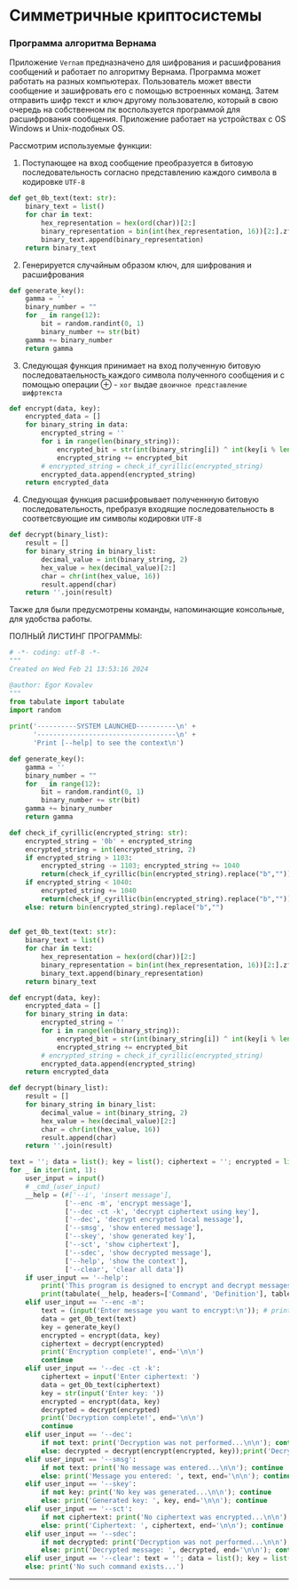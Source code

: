 # Симметричные криптосистемы 

### Программа алгоритма Вернама

Приложение `Vernam` предназначено для шифрования и расшифрования сообщений и работает по алгоритму Вернама. Программа может работать на разных компьютерах. Пользователь может ввести сообщение и зашифровать его с помощью встроенных команд. Затем отправить шифр текст и ключ другому пользователю, который в свою очередь на собственном пк воспользуется программой для расшифрования сообщения. Приложение работает на устройствах с OS Windows и Unix-подобных OS.

Рассмотрим используемые функции: 

1. Поступающее на вход сообщение преобразуется в битовую последовательность согласно представлению каждого символа в кодировке `UTF-8`

```python
def get_0b_text(text: str):
    binary_text = list()
    for char in text:
        hex_representation = hex(ord(char))[2:]
        binary_representation = bin(int(hex_representation, 16))[2:].zfill(len(hex_representation)*4)
        binary_text.append(binary_representation)
    return binary_text
```

2. Генерируется случайным образом ключ, для шифрования и расшифрования

```python
def generate_key():
    gamma = ''
    binary_number = ""
    for _ in range(12):
        bit = random.randint(0, 1)
        binary_number += str(bit)
    gamma += binary_number
    return gamma
```

3. Следующая функция принимает на вход полученную битовую последоватаельность каждого символа полученного сообщения и с помощью операции $\oplus$ - `xor` выдае `двоичное представление шифртекста`


```python
def encrypt(data, key):
    encrypted_data = []
    for binary_string in data:
        encrypted_string = ''
        for i in range(len(binary_string)):
            encrypted_bit = str(int(binary_string[i]) ^ int(key[i % len(key)]))
            encrypted_string += encrypted_bit
        # encrypted_string = check_if_cyrillic(encrypted_string)
        encrypted_data.append(encrypted_string)
    return encrypted_data
```

4. Следующая функция расшифровывает полученнную битовую последовательность, пребразуя входящие последовательность в соответсвующие им символы кодировки `UTF-8`

```python
def decrypt(binary_list):
    result = []
    for binary_string in binary_list:
        decimal_value = int(binary_string, 2)
        hex_value = hex(decimal_value)[2:]
        char = chr(int(hex_value, 16))
        result.append(char)
    return ''.join(result)
```

Также для были предусмотрены команды, напоминающие консольные, для удобства работы.

ПОЛНЫЙ ЛИСТИНГ ПРОГРАММЫ:

```python
# -*- coding: utf-8 -*-
"""
Created on Wed Feb 21 13:53:16 2024

@author: Egor Kovalev
"""
from tabulate import tabulate
import random 
    
print('----------SYSTEM LAUNCHED----------\n' + 
      '-----------------------------------\n' +
      'Print [--help] to see the context\n')

def generate_key():
    gamma = ''
    binary_number = ""
    for _ in range(12):
        bit = random.randint(0, 1)
        binary_number += str(bit)
    gamma += binary_number
    return gamma

def check_if_cyrillic(encrypted_string: str):
    encrypted_string = '0b' + encrypted_string
    encrypted_string = int(encrypted_string, 2)
    if encrypted_string > 1103:
        encrypted_string -= 1103; encrypted_string += 1040
        return(check_if_cyrillic(bin(encrypted_string).replace("b","")))
    if encrypted_string < 1040:
        encrypted_string += 1040
        return(check_if_cyrillic(bin(encrypted_string).replace("b","")))
    else: return bin(encrypted_string).replace("b","")
        
    
def get_0b_text(text: str):
    binary_text = list()
    for char in text:
        hex_representation = hex(ord(char))[2:]
        binary_representation = bin(int(hex_representation, 16))[2:].zfill(len(hex_representation)*4)
        binary_text.append(binary_representation)
    return binary_text

def encrypt(data, key):
    encrypted_data = []
    for binary_string in data:
        encrypted_string = ''
        for i in range(len(binary_string)):
            encrypted_bit = str(int(binary_string[i]) ^ int(key[i % len(key)]))
            encrypted_string += encrypted_bit
        # encrypted_string = check_if_cyrillic(encrypted_string)
        encrypted_data.append(encrypted_string)
    return encrypted_data

def decrypt(binary_list):
    result = []
    for binary_string in binary_list:
        decimal_value = int(binary_string, 2)
        hex_value = hex(decimal_value)[2:]
        char = chr(int(hex_value, 16))
        result.append(char)
    return ''.join(result)

text = ''; data = list(); key = list(); ciphertext = ''; encrypted = list(); decrypted = ''
for _ in iter(int, 1):
    user_input = input()
    # _cmd_(user_input)
    __help = (#['--i', 'insert message'],
              ['--enc -m', 'encrypt message'],
              ['--dec -ct -k', 'decrypt ciphertext using key'],
              ['--dec', 'decrypt encrypted local message'],
              ['--smsg', 'show entered message'],
              ['--skey', 'show generated key'],
              ['--sct', 'show ciphertext'],
              ['--sdec', 'show decrypted message'],
              ['--help', 'show the context'],
              ['--clear', 'clear all data'])
    if user_input == '--help': 
        print('This program is designed to encrypt and decrypt messages\nEnter the following commands on separate lines.\n')
        print(tabulate(__help, headers=['Command', 'Definition'], tablefmt='rounded_grid'), end='\n\n'); continue
    elif user_input == '--enc -m':
        text = (input('Enter message you want to encrypt:\n')); # print('Text inserted!', end='\n\n');
        data = get_0b_text(text)
        key = generate_key()
        encrypted = encrypt(data, key)
        ciphertext = decrypt(encrypted)
        print('Encryption complete!', end='\n\n')
        continue
    elif user_input == '--dec -ct -k':
        ciphertext = input('Enter ciphertext: ')
        data = get_0b_text(ciphertext)
        key = str(input('Enter key: '))
        encrypted = encrypt(data, key)
        decrypted = decrypt(encrypted)
        print('Decryption complete!', end='\n\n')
        continue
    elif user_input == '--dec':
        if not text: print('Decryption was not performed...\n\n'); continue
        else: decrypted = decrypt(encrypt(encrypted, key));print('Decryption complete!', end='\n\n');continue
    elif user_input == '--smsg': 
        if not text: print('No message was entered...\n\n'); continue
        else: print('Message you entered: ', text, end='\n\n'); continue
    elif user_input == '--skey': 
        if not key: print('No key was generated...\n\n'); continue
        else: print('Generated key: ', key, end='\n\n'); continue
    elif user_input == '--sct':
        if not ciphertext: print('No ciphertext was encrypted...\n\n'); continue
        else: print('Ciphertext: ', ciphertext, end='\n\n'); continue
    elif user_input == '--sdec': 
        if not decrypted: print('Decryption was not performed...\n\n'); #continue
        else: print('Decrypted message: ', decrypted, end='\n\n'); continue
    elif user_input == '--clear': text = ''; data = list(); key = list(); ciphertext = ''; encrypted = list(); print('All data cleared', end='\n\n'); continue
    else: print('No such command exists...')        

```

---








